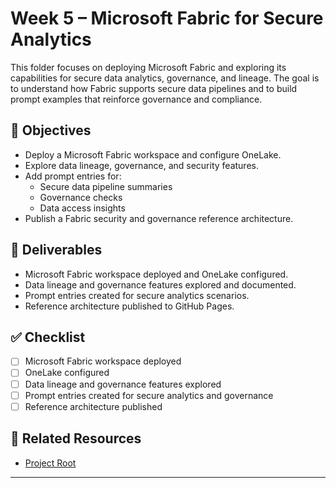 # Week 5 – Microsoft Fabric for Secure Analytics

This folder focuses on deploying Microsoft Fabric and exploring its capabilities for secure data analytics, governance, and lineage. The goal is to understand how Fabric supports secure data pipelines and to build prompt examples that reinforce governance and compliance.

## 🎯 Objectives

- Deploy a Microsoft Fabric workspace and configure OneLake.
- Explore data lineage, governance, and security features.
- Add prompt entries for:
  - Secure data pipeline summaries
  - Governance checks
  - Data access insights
- Publish a Fabric security and governance reference architecture.

## 📁 Deliverables

- Microsoft Fabric workspace deployed and OneLake configured.
- Data lineage and governance features explored and documented.
- Prompt entries created for secure analytics scenarios.
- Reference architecture published to GitHub Pages.

## ✅ Checklist

- [ ] Microsoft Fabric workspace deployed  
- [ ] OneLake configured  
- [ ] Data lineage and governance features explored  
- [ ] Prompt entries created for secure analytics and governance  
- [ ] Reference architecture published  

## 🔗 Related Resources

- [Project Root](/Microsoft/Azure%20Ai%20Security%20Skills%20Challenge/README.md)
---
